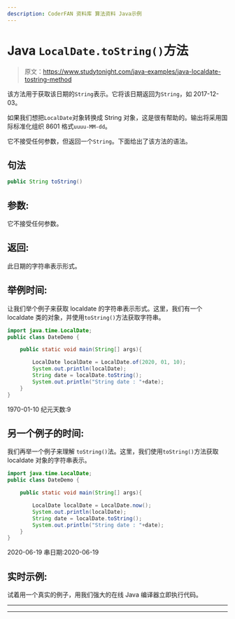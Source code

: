 ```yaml
---
description: CoderFAN 资料库 算法资料 Java示例
---
```


# Java `LocalDate.toString()`方法

> 原文：<https://www.studytonight.com/java-examples/java-localdate-tostring-method>

该方法用于获取该日期的`String`表示。它将该日期返回为`String`，如 2017-12-03。

如果我们想把`LocalDate`对象转换成 String 对象，这是很有帮助的。输出将采用国际标准化组织 8601 格式`uuuu-MM-dd`。

它不接受任何参数，但返回一个`String`。下面给出了该方法的语法。

## 句法

```java
public String toString()
```

## 参数:

它不接受任何参数。

## 返回:

此日期的字符串表示形式。

## 举例时间:

让我们举个例子来获取 localdate 的字符串表示形式。这里，我们有一个 localdate 类的对象，并使用`toString()`方法获取字符串。

```java
import java.time.LocalDate;
public class DateDemo {

	public static void main(String[] args){  

		LocalDate localDate = LocalDate.of(2020, 01, 10);
		System.out.println(localDate);
		String date = localDate.toString();
		System.out.println("String date : "+date);
	}
}
```

1970-01-10
纪元天数:9

## 另一个例子的时间:

我们再举一个例子来理解 `toString()`法。这里，我们使用`toString()`方法获取 localdate 对象的字符串表示。

```java
import java.time.LocalDate;
public class DateDemo {

	public static void main(String[] args){  

		LocalDate localDate = LocalDate.now();
		System.out.println(localDate);
		String date = localDate.toString();
		System.out.println("String date : "+date);
	}
}
```

2020-06-19
串日期:2020-06-19

## 实时示例:

试着用一个真实的例子，用我们强大的在线 Java 编译器立即执行代码。

* * *

* * *